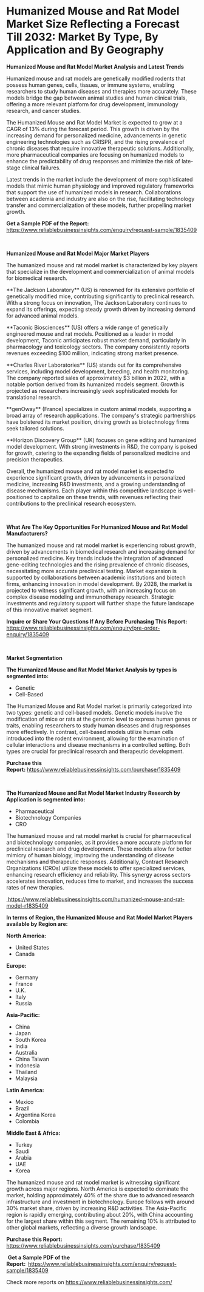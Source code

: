 <p><h1>Humanized Mouse and Rat Model Market Size Reflecting a Forecast Till 2032: Market By Type, By Application and By Geography</h1></p><p><strong>Humanized Mouse and Rat Model Market Analysis and Latest Trends</strong></p>
<p><p>Humanized mouse and rat models are genetically modified rodents that possess human genes, cells, tissues, or immune systems, enabling researchers to study human diseases and therapies more accurately. These models bridge the gap between animal studies and human clinical trials, offering a more relevant platform for drug development, immunology research, and cancer studies. </p><p>The Humanized Mouse and Rat Model Market is expected to grow at a CAGR of 13% during the forecast period. This growth is driven by the increasing demand for personalized medicine, advancements in genetic engineering technologies such as CRISPR, and the rising prevalence of chronic diseases that require innovative therapeutic solutions. Additionally, more pharmaceutical companies are focusing on humanized models to enhance the predictability of drug responses and minimize the risk of late-stage clinical failures.</p><p>Latest trends in the market include the development of more sophisticated models that mimic human physiology and improved regulatory frameworks that support the use of humanized models in research. Collaborations between academia and industry are also on the rise, facilitating technology transfer and commercialization of these models, further propelling market growth.</p></p>
<p><strong>Get a Sample PDF of the Report:&nbsp;</strong> <a href="https://www.reliablebusinessinsights.com/enquiry/request-sample/1835409?utm_campaign=3025&utm_medium=2&utm_source=Github&utm_content=ia&utm_term=26032025&utm_id=humanized-mouse-and-rat-model">https://www.reliablebusinessinsights.com/enquiry/request-sample/1835409</a></p>
<p>&nbsp;</p>
<p><strong>Humanized Mouse and Rat Model Major Market Players</strong></p>
<p><p>The humanized mouse and rat model market is characterized by key players that specialize in the development and commercialization of animal models for biomedical research. </p><p>**The Jackson Laboratory** (US) is renowned for its extensive portfolio of genetically modified mice, contributing significantly to preclinical research. With a strong focus on innovation, The Jackson Laboratory continues to expand its offerings, expecting steady growth driven by increasing demand for advanced animal models.</p><p>**Taconic Biosciences** (US) offers a wide range of genetically engineered mouse and rat models. Positioned as a leader in model development, Taconic anticipates robust market demand, particularly in pharmacology and toxicology sectors. The company consistently reports revenues exceeding $100 million, indicating strong market presence.</p><p>**Charles River Laboratories** (US) stands out for its comprehensive services, including model development, breeding, and health monitoring. The company reported sales of approximately $3 billion in 2022, with a notable portion derived from its humanized models segment. Growth is projected as researchers increasingly seek sophisticated models for translational research.</p><p>**genOway** (France) specializes in custom animal models, supporting a broad array of research applications. The company's strategic partnerships have bolstered its market position, driving growth as biotechnology firms seek tailored solutions.</p><p>**Horizon Discovery Group** (UK) focuses on gene editing and humanized model development. With strong investments in R&D, the company is poised for growth, catering to the expanding fields of personalized medicine and precision therapeutics.</p><p>Overall, the humanized mouse and rat model market is expected to experience significant growth, driven by advancements in personalized medicine, increasing R&D investments, and a growing understanding of disease mechanisms. Each player within this competitive landscape is well-positioned to capitalize on these trends, with revenues reflecting their contributions to the preclinical research ecosystem.</p></p>
<p>&nbsp;</p>
<p><strong>What Are The Key Opportunities For Humanized Mouse and Rat Model Manufacturers?</strong></p>
<p><p>The humanized mouse and rat model market is experiencing robust growth, driven by advancements in biomedical research and increasing demand for personalized medicine. Key trends include the integration of advanced gene-editing technologies and the rising prevalence of chronic diseases, necessitating more accurate preclinical testing. Market expansion is supported by collaborations between academic institutions and biotech firms, enhancing innovation in model development. By 2028, the market is projected to witness significant growth, with an increasing focus on complex disease modeling and immunotherapy research. Strategic investments and regulatory support will further shape the future landscape of this innovative market segment.</p></p>
<p><strong>Inquire or Share Your Questions If Any Before Purchasing This Report:</strong> <a href="https://www.reliablebusinessinsights.com/enquiry/pre-order-enquiry/1835409?utm_campaign=3025&utm_medium=2&utm_source=Github&utm_content=ia&utm_term=26032025&utm_id=humanized-mouse-and-rat-model">https://www.reliablebusinessinsights.com/enquiry/pre-order-enquiry/1835409</a></p>
<p>&nbsp;</p>
<p><strong>Market Segmentation</strong></p>
<p><strong>The Humanized Mouse and Rat Model Market Analysis by types is segmented into:</strong></p>
<p><ul><li>Genetic</li><li>Cell-Based</li></ul></p>
<p><p>The Humanized Mouse and Rat Model market is primarily categorized into two types: genetic and cell-based models. Genetic models involve the modification of mice or rats at the genomic level to express human genes or traits, enabling researchers to study human diseases and drug responses more effectively. In contrast, cell-based models utilize human cells introduced into the rodent environment, allowing for the examination of cellular interactions and disease mechanisms in a controlled setting. Both types are crucial for preclinical research and therapeutic development.</p></p>
<p><strong>Purchase this Report:&nbsp;</strong><a href="https://www.reliablebusinessinsights.com/purchase/1835409?utm_campaign=3025&utm_medium=2&utm_source=Github&utm_content=ia&utm_term=26032025&utm_id=humanized-mouse-and-rat-model">https://www.reliablebusinessinsights.com/purchase/1835409</a></p>
<p>&nbsp;</p>
<p><strong>The Humanized Mouse and Rat Model Market Industry Research by Application is segmented into:</strong></p>
<p><ul><li>Pharmaceutical</li><li>Biotechnology Companies</li><li>CRO</li></ul></p>
<p><p>The humanized mouse and rat model market is crucial for pharmaceutical and biotechnology companies, as it provides a more accurate platform for preclinical research and drug development. These models allow for better mimicry of human biology, improving the understanding of disease mechanisms and therapeutic responses. Additionally, Contract Research Organizations (CROs) utilize these models to offer specialized services, enhancing research efficiency and reliability. This synergy across sectors accelerates innovation, reduces time to market, and increases the success rates of new therapies.</p></p>
<p><a href="https://www.reliablebusinessinsights.com/humanized-mouse-and-rat-model-r1835409?utm_campaign=3025&utm_medium=2&utm_source=Github&utm_content=ia&utm_term=26032025&utm_id=humanized-mouse-and-rat-model">&nbsp;https://www.reliablebusinessinsights.com/humanized-mouse-and-rat-model-r1835409</a></p>
<p><strong>In terms of Region, the Humanized Mouse and Rat Model Market Players available by Region are:</strong></p>
<p>
    <p> <strong> North America: </strong>
        <ul>
            <li>United States</li>
            <li>Canada</li>
        </ul>
        </p> 
    <p> <strong> Europe: </strong>
        <ul>
            <li>Germany</li>
            <li>France</li>
            <li>U.K.</li>
            <li>Italy</li>
            <li>Russia</li>
        </ul>
        </p> 
    <p> <strong> Asia-Pacific: </strong>
        <ul>
            <li>China</li>
            <li>Japan</li>
            <li>South Korea</li>
            <li>India</li>
            <li>Australia</li>
            <li>China Taiwan</li>
            <li>Indonesia</li>
            <li>Thailand</li>
            <li>Malaysia</li>
        </ul>
        </p> 
    <p> <strong> Latin America: </strong>
        <ul>
            <li>Mexico</li>
            <li>Brazil</li>
            <li>Argentina Korea</li>
            <li>Colombia</li>
        </ul>
        </p> 
    <p> <strong> Middle East & Africa: </strong>
        <ul>
            <li>Turkey</li>
            <li>Saudi</li>
            <li>Arabia</li>
            <li>UAE</li>
            <li>Korea</li>
        </ul>
    </p>
    </p>
<p><p>The humanized mouse and rat model market is witnessing significant growth across major regions. North America is expected to dominate the market, holding approximately 40% of the share due to advanced research infrastructure and investment in biotechnology. Europe follows with around 30% market share, driven by increasing R&D activities. The Asia-Pacific region is rapidly emerging, contributing about 20%, with China accounting for the largest share within this segment. The remaining 10% is attributed to other global markets, reflecting a diverse growth landscape.</p></p>
<p><strong>Purchase this Report: </strong><a href="https://www.reliablebusinessinsights.com/purchase/1835409?utm_campaign=3025&utm_medium=2&utm_source=Github&utm_content=ia&utm_term=26032025&utm_id=humanized-mouse-and-rat-model">https://www.reliablebusinessinsights.com/purchase/1835409</a></p>
<p>&nbsp;<strong>Get a Sample PDF of the Report:&nbsp;&nbsp;</strong><a href="https://www.reliablebusinessinsights.com/enquiry/request-sample/1835409?utm_campaign=3025&utm_medium=2&utm_source=Github&utm_content=ia&utm_term=26032025&utm_id=humanized-mouse-and-rat-model">https://www.reliablebusinessinsights.com/enquiry/request-sample/1835409</a></p>
<p><strong></strong></p>
<p>Check more reports on <a href="https://www.reliablebusinessinsights.com/?utm_campaign=3025&utm_medium=2&utm_source=Github&utm_content=ia&utm_term=26032025&utm_id=humanized-mouse-and-rat-model">https://www.reliablebusinessinsights.com/</a></p>